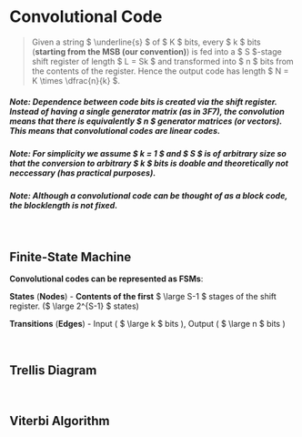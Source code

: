 # Convolutional Code

> Given a string $ \underline{s} $ of $ K $ bits, every $ k $ bits (**starting from the MSB (our convention)**) is fed into a $ S $-stage shift register of length $ L = Sk $ and transformed into $ n $ bits from the contents of the register. Hence the output code has length $ N = K \times \dfrac{n}{k} $.

##### Note: Dependence between code bits is created via the shift register. Instead of having a single generator matrix (as in 3F7), the convolution means that there is equivalently $ n $ generator matrices (or vectors). This means that convolutional codes are linear codes.

##### Note: For simplicity we assume $ k = 1 $ and $ S $ is of arbitrary size so that the conversion to arbitrary $ k $ bits is doable and theoretically not neccessary (has practical purposes).

##### Note: Although a convolutional code can be thought of as a block code, the blocklength is not fixed.

</br>

## Finite-State Machine

**Convolutional codes can be represented as FSMs**:

**States** (**Nodes**) - **Contents of the first** $ \large S-1 $ stages of the shift register. ($ \large 2^{S-1} $ states)

**Transitions** (**Edges**) - Input ( $ \large k $ bits ), Output ( $ \large n $ bits )

</br>

## Trellis Diagram


</br>

## Viterbi Algorithm


